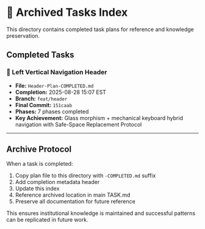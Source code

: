 # 📁 Archived Tasks Index

This directory contains completed task plans for reference and knowledge preservation.

## Completed Tasks

### 🎯 Left Vertical Navigation Header
- **File:** `Header-Plan-COMPLETED.md`
- **Completion:** 2025-08-28 15:07 EST
- **Branch:** `feat/header`
- **Final Commit:** `151caab`
- **Phases:** 7 phases completed
- **Key Achievement:** Glass morphism + mechanical keyboard hybrid navigation with Safe-Space Replacement Protocol

---

## Archive Protocol

When a task is completed:
1. Copy plan file to this directory with `-COMPLETED.md` suffix
2. Add completion metadata header
3. Update this index
4. Reference archived location in main TASK.md
5. Preserve all documentation for future reference

This ensures institutional knowledge is maintained and successful patterns can be replicated in future work.